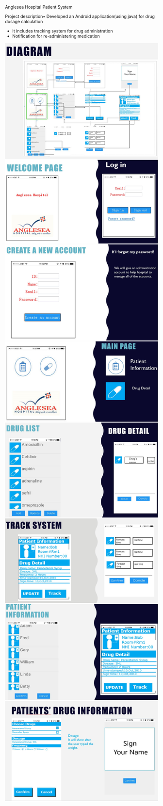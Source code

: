 
Anglesea Hospital Patient System


Project description• Developed an Android application(using java) for drug dosage calculation
<ul>
<li> It includes tracking system for drug administration</li>
<li>Notification for re-administering medication</li>
</ul>
<img src="https://github.com/edgu100/Angleseahospital999/blob/master/img/Diagram.JPG">
<img src="https://github.com/edgu100/Angleseahospital999/blob/master/img/WelcomeLogin.JPG">
<img src="https://github.com/edgu100/Angleseahospital999/blob/master/img/CreateAccount.JPG">
<img src="https://github.com/edgu100/Angleseahospital999/blob/master/img/MainPage.JPG">
<img src="https://github.com/edgu100/Angleseahospital999/blob/master/img/DrugList.JPG">
<img src="https://github.com/edgu100/Angleseahospital999/blob/master/img/DrugTrackSystem.JPG">
<img src="https://github.com/edgu100/Angleseahospital999/blob/master/img/PacientInformation.JPG">
<img src="https://github.com/edgu100/Angleseahospital999/blob/master/img/Patients'sDrugInformation.JPG">

